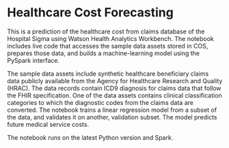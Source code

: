 # Healthcare Cost Forecasting 
This is a prediction of the healthcare cost from claims database of the Hospital Sigma using Watson Health Analytics Workbench.  The notebook includes live code that accesses the sample data assets stored in COS, prepares those data, and builds a machine-learning model using the PySpark interface. 

The sample data assets include synthetic healthcare beneficiary claims data publicly available from the Agency for Healthcare Research and Quality (HRAC). The data records contain ICD9 diagnosis for claims data that follow the FHIR specification. One of the data assets contains clinical classification categories to which the diagnostic codes from the claims data are converted. The notebook trains a linear regression model from a subset of the data, and validates it on another, validation subset. The model predicts future medical service costs. 

The notebook runs on the latest Python version and Spark.
